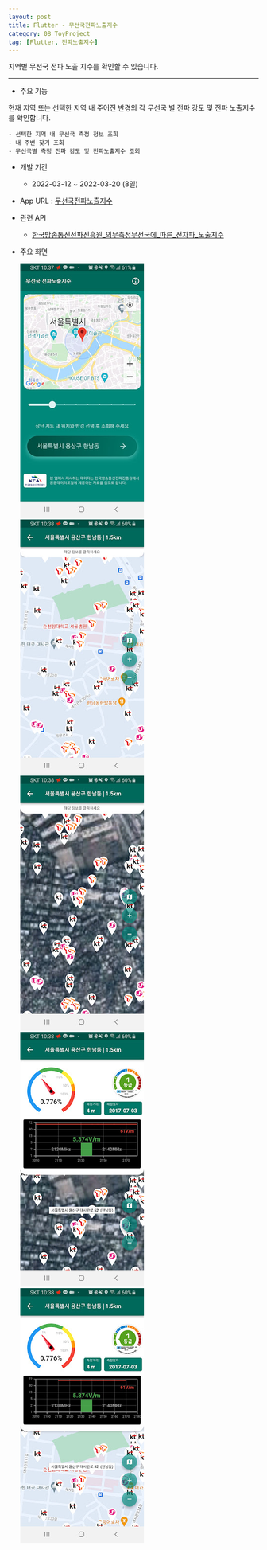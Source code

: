 ```yaml
---
layout: post
title: Flutter - 무선국전파노출지수
category: 08_ToyProject
tag: [Flutter, 전파노출지수]
---
```



지역별 무선국 전파 노출 지수를 확인할 수 있습니다.

---

- 주요 기능

현재 지역 또는 선택한 지역 내 주어진 반경의 각 무선국 별 전파 강도 및 전파 노출지수를 확인합니다.

	- 선택한 지역 내 무선국 측정 정보 조회
	- 내 주변 찾기 조회
	- 무선국별 측정 전파 강도 및 전파노출지수 조회


- 개발 기간
	- 2022-03-12 ~ 2022-03-20 (8일)

- App URL : [무선국전파노출지수](https://play.google.com/store/apps/details?id=com.dmjgr5.emf_exposure)


- 관련 API
	- [한국방송통신전파진흥원_의무측정무선국에_따른_전자파_노출지수](https://www.data.go.kr/data/15077675/openapi.do)
	

- 주요 화면


	![panabara](/assets/images/flutter_emfexposure/1.jpg)
	![panabara](/assets/images/flutter_emfexposure/2.jpg)
	![panabara](/assets/images/flutter_emfexposure/3.jpg)
	![panabara](/assets/images/flutter_emfexposure/4.jpg)
	![panabara](/assets/images/flutter_emfexposure/5.jpg)
